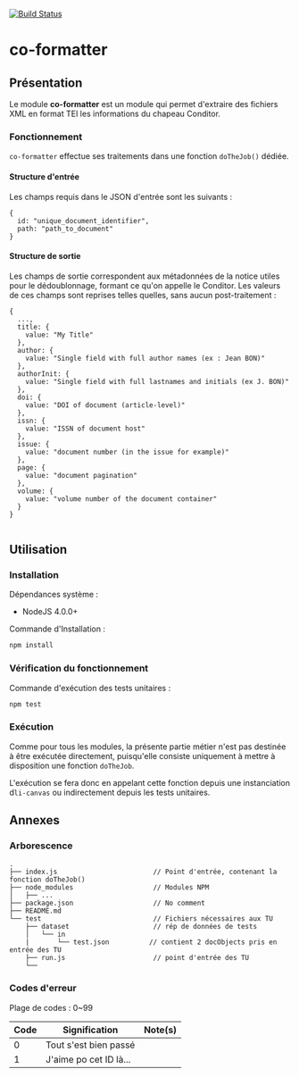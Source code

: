 [![Build Status](https://travis-ci.org/conditor-project/co-formatter.svg?branch=master)](https://travis-ci.org/conditor-project/co-formatter)

co-formatter
===============

## Présentation ##

Le module **co-formatter** est un module qui permet d'extraire des fichiers XML en format TEI les informations du chapeau Conditor.

### Fonctionnement ###

`co-formatter` effectue ses traitements dans une fonction `doTheJob()` dédiée.

#### Structure d'entrée

Les champs requis dans le JSON d'entrée sont les suivants :

```
{
  id: "unique_document_identifier",
  path: "path_to_document"
}
```

#### Structure de sortie 

Les champs de sortie correspondent aux métadonnées de la notice utiles pour le dédoublonnage, formant ce qu'on appelle le Conditor. Les valeurs de ces champs sont reprises telles quelles, sans aucun post-traitement :

```
{
  ...,
  title: {
    value: "My Title"  
  },
  author: {
    value: "Single field with full author names (ex : Jean BON)"
  },
  authorInit: {
    value: "Single field with full lastnames and initials (ex J. BON)"
  },
  doi: {
    value: "DOI of document (article-level)"
  },
  issn: {
    value: "ISSN of document host"
  },
  issue: {
    value: "document number (in the issue for example)"
  },
  page: {
    value: "document pagination"
  },
  volume: {
    value: "volume number of the document container"
  }
}
  
```



## Utilisation ##

### Installation ###

Dépendances système :
  * NodeJS 4.0.0+

Commande d'Installation :
```bash
npm install
```

### Vérification du fonctionnement ###
Commande d'exécution des tests unitaires :
```bash
npm test
```

### Exécution ###

Comme pour tous les modules, la présente partie métier n'est pas destinée à être exécutée directement, puisqu'elle consiste uniquement à mettre à disposition une fonction `doTheJob`.

L'exécution se fera donc en appelant cette fonction depuis une instanciation d`li-canvas` ou indirectement depuis les tests unitaires.

## Annexes ##

### Arborescence ###

```
.
├── index.js                        // Point d'entrée, contenant la fonction doTheJob()
├── node_modules                    // Modules NPM
│   ├── ...
├── package.json                    // No comment
├── README.md
└── test                            // Fichiers nécessaires aux TU
    ├── dataset                     // rép de données de tests
    │   └── in
    |       └── test.json          // contient 2 docObjects pris en entrée des TU
    ├── run.js                      // point d'entrée des TU
    └──
```

### Codes d'erreur ###

Plage de codes : 0~99

| Code | Signification           | Note(s) |
| ---- | ----------------------- | ------- |
| 0    | Tout s'est bien passé   |         |
| 1    | J\'aime po cet ID là... |         |
